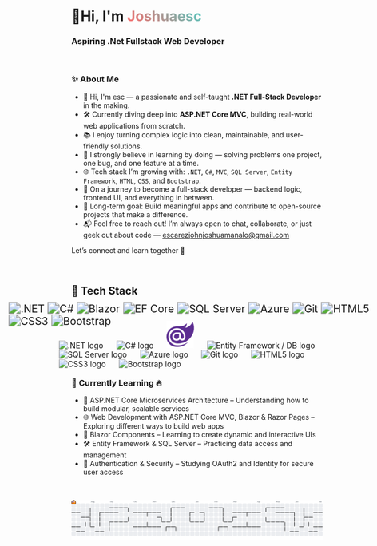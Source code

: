 <!-- Container to ensure everything is left-aligned -->
<div style="text-align: left;">

  <h1>
    👋Hi, I'm 
    <span style="background: linear-gradient(45deg, #FF6B6B, #4ECDC4); -webkit-background-clip: text; -webkit-text-fill-color: transparent;">
      Joshuaesc
    </span> 
  </h1>

  <h3>Aspiring .Net Fullstack Web Developer</h3>

  <br>

  <h3>✨ About Me</h3>

<ul>
  <li>👋 Hi, I'm esc — a passionate and self-taught <strong>.NET Full-Stack Developer</strong> in the making.</li>
  <li>🛠️ Currently diving deep into <strong>ASP.NET Core MVC</strong>, building real-world web applications from scratch.</li>
  <li>📚 I enjoy turning complex logic into clean, maintainable, and user-friendly solutions.</li>
  <li>🧠 I strongly believe in learning by doing — solving problems one project, one bug, and one feature at a time.</li>
  <li>🌐 Tech stack I’m growing with: <code>.NET</code>, <code>C#</code>, <code>MVC</code>, <code>SQL Server</code>, <code>Entity Framework</code>, <code>HTML</code>, <code>CSS</code>, and <code>Bootstrap</code>.</li>
  <li>🚀 On a journey to become a full-stack developer — backend logic, frontend UI, and everything in between.</li>
  <li>🎯 Long-term goal: Build meaningful apps and contribute to open-source projects that make a difference.</li>
  <li>📬 Feel free to reach out! I’m always open to chat, collaborate, or just geek out about code — <a href="mailto:escarezjohnjoshuamanalo@gmail.com">escarezjohnjoshuamanalo@gmail.com</a></li>
</ul>


<p>Let’s connect and learn together 🚀</p>

  <br>
  
  
  <h2>🧰 Tech Stack</h2>
  

  <div style="transform: scale(1.5); display: inline-block;">
    <img src="https://img.shields.io/badge/.NET-512BD4?style=for-the-badge&logo=dotnet&logoColor=white" alt=".NET" />
    <img src="https://img.shields.io/badge/C%23-239120?style=for-the-badge&logo=c-sharp&logoColor=white" alt="C#" />
    <img src="https://img.shields.io/badge/Blazor-512BD4?style=for-the-badge&logo=blazor&logoColor=white" alt="Blazor" />
    <img src="https://img.shields.io/badge/Entity%20Framework-6DB33F?style=for-the-badge&logo=entity-framework&logoColor=white" alt="EF Core" />
    <img src="https://img.shields.io/badge/SQL%20Server-CC2927?style=for-the-badge&logo=microsoftsqlserver&logoColor=white" alt="SQL Server" />
    <img src="https://img.shields.io/badge/Azure-0078D4?style=for-the-badge&logo=microsoftazure&logoColor=white" alt="Azure" />
    <img src="https://img.shields.io/badge/Git-F05032?style=for-the-badge&logo=git&logoColor=white" alt="Git" />
    <img src="https://img.shields.io/badge/HTML5-E34F26?style=for-the-badge&logo=html5&logoColor=white" alt="HTML5" />
    <img src="https://img.shields.io/badge/CSS3-1572B6?style=for-the-badge&logo=css3&logoColor=white" alt="CSS3" />
    <img src="https://img.shields.io/badge/Bootstrap-7952B3?style=for-the-badge&logo=bootstrap&logoColor=white" alt="Bootstrap" />  
  </div>

<br>

<div align="left" style="display: inline-block; transform: scale(1.1);">
  <!-- .NET -->
  <img src="https://cdn.jsdelivr.net/gh/devicons/devicon/icons/dot-net/dot-net-original.svg" height="50" alt=".NET logo" />
  <img width="16" />
  <!-- C# -->
  <img src="https://cdn.jsdelivr.net/gh/devicons/devicon/icons/csharp/csharp-original.svg" height="50" alt="C# logo" />
  <img width="16" />
  <!-- Blazor (custom) -->
  <img src="https://raw.githubusercontent.com/devicons/devicon/master/icons/blazor/blazor-original.svg" height="50" alt="Blazor logo" />
  <img width="16" />
  <!-- Entity Framework (placeholder) -->
  <img src="https://cdn.jsdelivr.net/gh/devicons/devicon/icons/mysql/mysql-original.svg" height="50" alt="Entity Framework / DB logo" />
  <img width="16" />
  <!-- SQL Server (placeholder) -->
  <img src="https://cdn.jsdelivr.net/gh/devicons/devicon/icons/microsoftsqlserver/microsoftsqlserver-plain.svg" height="50" alt="SQL Server logo" />
  <img width="16" />
  <!-- Azure -->
  <img src="https://cdn.jsdelivr.net/gh/devicons/devicon/icons/azure/azure-original.svg" height="50" alt="Azure logo" />
  <img width="16" />
  <!-- Git -->
  <img src="https://cdn.jsdelivr.net/gh/devicons/devicon/icons/git/git-original.svg" height="50" alt="Git logo" />
  <img width="16" />
  <!-- HTML -->
  <img src="https://cdn.jsdelivr.net/gh/devicons/devicon/icons/html5/html5-original.svg" height="50" alt="HTML5 logo" />
  <img width="16" />
  <!-- CSS -->
  <img src="https://cdn.jsdelivr.net/gh/devicons/devicon/icons/css3/css3-original.svg" height="50" alt="CSS3 logo" />
  <img width="16" />
  <!-- Bootstrap -->
  <img src="https://cdn.jsdelivr.net/gh/devicons/devicon/icons/bootstrap/bootstrap-original.svg" height="50" alt="Bootstrap logo" />
</div>





  <h3>🎯 <strong>Currently Learning</strong> 🔥</h3>

  <ul>
    <li>🚀 ASP.NET Core Microservices Architecture – Understanding how to build modular, scalable services</li>
    <li>🌐 Web Development with ASP.NET Core MVC, Blazor & Razor Pages – Exploring different ways to build web apps</li>
    <li>🎨 Blazor Components – Learning to create dynamic and interactive UIs</li>
    <li>🛠 Entity Framework & SQL Server – Practicing data access and management</li>
    <li>🔐 Authentication & Security – Studying OAuth2 and Identity for secure user access</li>
  </ul>

<br>
<br>


<picture>
  <source media="(prefers-color-scheme: dark)" srcset="https://raw.githubusercontent.com/Jesc06/Jesc06/output/pacman-contribution-graph-dark.svg">
  <source media="(prefers-color-scheme: light)" srcset="https://raw.githubusercontent.com/Jesc06/Jesc06/output/pacman-contribution-graph.svg">
  <img alt="Pacman contribution graph" src="https://raw.githubusercontent.com/Jesc06/Jesc06/output/pacman-contribution-graph.svg">
</picture>



</div>
